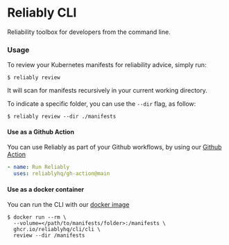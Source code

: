 # Reliably CLI
Reliability toolbox for developers from the command line.

### Usage

To review your Kubernetes manifests for reliability advice, simply run:

```
$ reliably review
```

It will scan for manifests recursively in your current working directory.

To indicate a specific folder, you can use the `--dir` flag, as follow:

```
$ reliably review --dir ./manifests
```

#### Use as a Github Action

You can use Reliably as part of your Github workflows, by using our [Github Action](https://github.com/reliablyhq/gh-action)

```yaml
- name: Run Reliably
  uses: reliablyhq/gh-action@main
```

#### Use as a docker container

You can run the CLI with our [docker image](https://github.com/orgs/reliablyhq/packages/container/package/cli%2Fcli)

```
$ docker run --rm \
  --volume=</path/to/manifests/folder>:/manifests \
  ghcr.io/reliablyhq/cli/cli \
  review --dir /manifests
```

